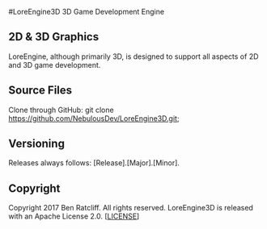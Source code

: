 #LoreEngine3D
3D Game Development Engine

## 2D & 3D Graphics
LoreEngine, although primarily 3D, is designed to support all aspects of 2D and 3D game development.

## Source Files

Clone through GitHub:
	git clone https://github.com/NebulousDev/LoreEngine3D.git;
	
## Versioning

Releases always follows:
	[Release].[Major].[Minor].<Patch>

## Copyright

Copyright 2017 Ben Ratcliff. All rights reserved.
LoreEngine3D is released with an Apache License 2.0. [[LICENSE](LICENSE.txt)]
